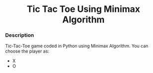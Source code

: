 <h1 align="center">Tic Tac Toe Using Minimax Algorithm</h1>

### Description
Tic-Tac-Toe game coded in Python using Minimax Algorithm. You can choose the player as:
- X
- O
